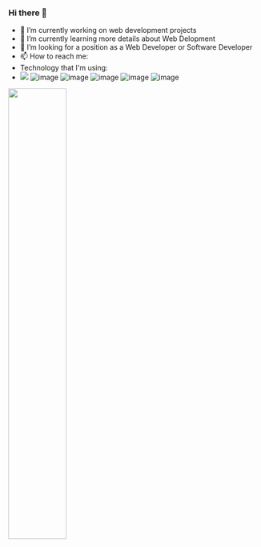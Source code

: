 ### Hi there 👋

- 🔭 I’m currently working on web development projects
- 🌱 I’m currently learning more details about Web Delopment
- 🤔 I’m looking for a position as a Web Developer or Software Developer
- 📫 How to reach me: 
- Technology that I'm using: 
- <img src="https://img.shields.io/badge/HTML5-E34F26?style=for-the-badge&logo=html5&logoColor=white" />   ![image](https://img.shields.io/badge/CSS3-1572B6?style=for-the-badge&logo=css3&logoColor=white)   ![image](https://img.shields.io/badge/JavaScript-F7DF1E?style=for-the-badge&logo=javascript&logoColor=black)     ![image](https://img.shields.io/badge/Node.js-43853D?style=for-the-badge&logo=node-dot-js&logoColor=white)    ![image](https://img.shields.io/badge/npm-CB3837?style=for-the-badge&logo=npm&logoColor=white)    ![image](https://img.shields.io/badge/React-20232A?style=for-the-badge&logo=react&logoColor=61DAFB)
<img src="https://github-readme-streak-stats.herokuapp.com/?user=sky192&theme=dark" width="48%" >

 


 





